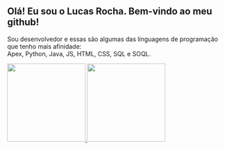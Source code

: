 ## Olá! Eu sou o Lucas Rocha. Bem-vindo ao meu github!
  
   Sou desenvolvedor e essas são algumas das linguagens de programação que tenho mais afinidade:<br>
   Apex, Python, Java, JS, HTML, CSS, SQL e SOQL.
   
<div>
  <a href="https://www.linkedin.com/in/plucasrdev/">
  <img height="180em" src="http://github-readme-stats.vercel.app/api?username=plucasr02&show_icons=true%theme=dracula%include_all_commits=true%account_private=true"/>
  <img height="180em" src="http://github-readme-stats.vercel.app/api/top-langs/?username=plucasr02&layout=compact%langs_count=16&theme=dracula"/>
</div>
